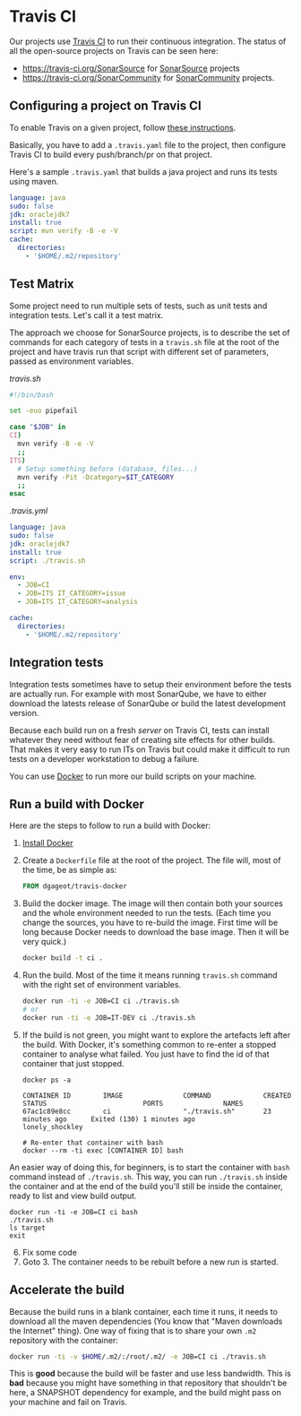 # Travis CI

Our projects use [Travis CI][travis] to run their continuous integration.
The status of all the open-source projects on Travis can be seen here:
 + https://travis-ci.org/SonarSource for [SonarSource][sonarsource] projects
 + https://travis-ci.org/SonarCommunity for [SonarCommunity][sonarcommunity] projects.

## Configuring a project on Travis CI

To enable Travis on a given project, follow [these instructions][enable].

Basically, you have to add a `.travis.yaml` file to the project,
then configure Travis CI to build every push/branch/pr on that project.

Here's a sample `.travis.yaml` that builds a java project and runs its tests
using maven.

```yaml
language: java
sudo: false
jdk: oraclejdk7
install: true
script: mvn verify -B -e -V
cache:
  directories:
    - '$HOME/.m2/repository'
```

## Test Matrix

Some project need to run multiple sets of tests, such as unit tests and
integration tests. Let's call it a test matrix.

The approach we choose for SonarSource projects, is to describe the set of
commands for each category of tests in a `travis.sh` file at the root of the
project and have travis run that script with different set of parameters, passed
as environment variables.

*travis.sh*

```bash
#!/bin/bash

set -euo pipefail

case "$JOB" in
CI)
  mvn verify -B -e -V
  ;;
ITS)
  # Setup something before (database, files...)
  mvn verify -Pit -Dcategory=$IT_CATEGORY
  ;;
esac
```

*.travis.yml*

```yaml
language: java
sudo: false
jdk: oraclejdk7
install: true
script: ./travis.sh

env:
  - JOB=CI
  - JOB=ITS IT_CATEGORY=issue
  - JOB=ITS IT_CATEGORY=analysis

cache:
  directories:
    - '$HOME/.m2/repository'
```

## Integration tests

Integration tests sometimes have to setup their environment before the tests
are actually run. For example with most SonarQube, we have to either download
the latests release of SonarQube or build the latest development version.

Because each build run on a fresh *server* on Travis CI, tests can install
whatever they need without fear of creating site effects for other builds.
That makes it very easy to run ITs on Travis but could make it difficult
to run tests on a developer workstation to debug a failure.

You can use [Docker][docker] to run more our build scripts on your machine.

## Run a build with Docker

Here are the steps to follow to run a build with Docker:

 1. [Install Docker][install]
 2. Create a `Dockerfile` file at the root of the project.
    The file will, most of the time, be as simple as:

    ```Dockerfile
    FROM dgageot/travis-docker
    ```

 3. Build the docker image. The image will then contain both your sources and
    the whole environment needed to run the tests. (Each time you change the
    sources, you have to re-build the image. First time will be long because
    Docker needs to download the base image. Then it will be very quick.)

    ```bash
    docker build -t ci .
    ```

 4. Run the build. Most of the time it means running `travis.sh` command with
    the right set of environment variables.

    ```bash
    docker run -ti -e JOB=CI ci ./travis.sh
    # or
    docker run -ti -e JOB=IT-DEV ci ./travis.sh
    ```

 5. If the build is not green, you might want to explore the artefacts left
    after the build. With Docker, it's something common to re-enter a stopped
    container to analyse what failed. You just have to find the id of that
    container that just stopped.

    ```
    docker ps -a

    CONTAINER ID        IMAGE               COMMAND             CREATED             STATUS                        PORTS               NAMES
    67ac1c89e8cc        ci                  "./travis.sh"       23 minutes ago      Exited (130) 1 minutes ago                       lonely_shockley

    # Re-enter that container with bash
    docker --rm -ti exec [CONTAINER ID] bash
    ```

  An easier way of doing this, for beginners, is to start the container with `bash` command instead of `./travis.sh`.
  This way, you can run `./travis.sh` inside the container and at the end of the build you'll still be inside the container, ready to list and view build output.

  ```
  docker run -ti -e JOB=CI ci bash
  ./travis.sh
  ls target
  exit
  ```

 6. Fix some code
 7. Goto 3. The container needs to be rebuilt before a new run is started.

## Accelerate the build

Because the build runs in a blank container, each time it runs, it needs to download
all the maven dependencies (You know that "Maven downloads the Internet" thing).
One way of fixing that is to share your own `.m2` repository with the container:

```bash
docker run -ti -v $HOME/.m2/:/root/.m2/ -e JOB=CI ci ./travis.sh
```

This is **good** because the build will be faster and use less bandwidth.
This is **bad** because you might have something in that repository that shouldn't
be here, a SNAPSHOT dependency for example, and the build might pass on
your machine and fail on Travis.

[travis]: https://travis-ci.org/
[travis-sonarsource]: https://travis-ci.org/SonarSource
[sonarsource]: https://github.com/SonarSource
[travis-sonarcommunity]: https://travis-ci.org/SonarCommunity
[sonarcommunity]: https://github.com/SonarCommunity
[enable]: http://docs.travis-ci.com/user/getting-started/
[docker]: https://www.docker.com/
[install]: https://docs.docker.com/
